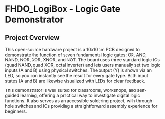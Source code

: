 # FHDO_LogiBox - Logic Gate Demonstrator

## Project Overview

This open-source hardware project is a 10x10 cm PCB designed to demonstrate the function of seven fundamental logic gates: OR, AND, NAND, NOR, XOR, XNOR, and NOT. The board uses three standard logic ICs (quad NAND, quad XOR, octal inverter) and lets users manually set two logic inputs (A and B) using physical switches. The output (Y) is shown via an LED, so you can instantly see the result for every gate type. Both input states (A and B) are likewise visualized with LEDs for clear feedback.

This demonstrator is well suited for classrooms, workshops, and self-guided learning, offering a practical way to investigate digital logic functions. It also serves as an accessible soldering project, with through-hole switches and ICs providing a straightforward assembly experience for beginners.
